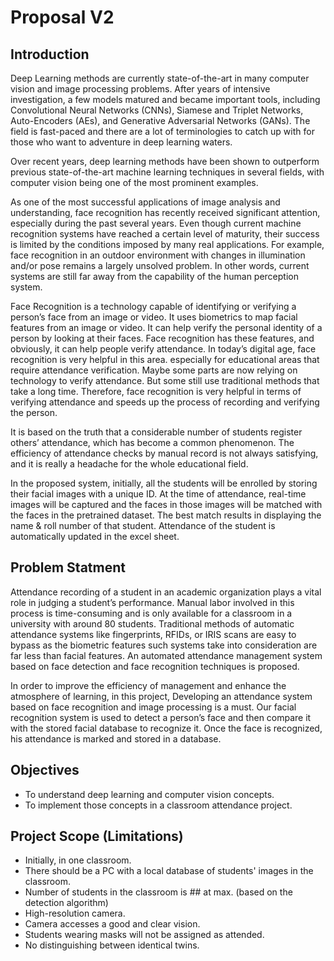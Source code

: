 # Proposal V2

## Introduction

Deep Learning methods are currently state-of-the-art in many computer vision and image processing problems. After years of intensive investigation, a few models matured and became important tools, including Convolutional Neural Networks (CNNs), Siamese and Triplet Networks, Auto-Encoders (AEs), and Generative Adversarial Networks (GANs). The field is fast-paced and there are a lot of terminologies to catch up with for those who want to adventure in deep learning waters.

Over recent years, deep learning methods have been shown to outperform previous state-of-the-art machine learning techniques in several fields, with computer vision being one of the most prominent examples.

As one of the most successful applications of image analysis and understanding, face recognition has recently received significant attention, especially during the past several years. Even though current machine recognition systems have reached a certain level of maturity, their success is limited by the conditions imposed by many real applications. For example, face recognition in an outdoor environment with changes in illumination and/or pose remains a largely unsolved problem. In other words, current systems are still far away from the capability of the human perception system.

Face Recognition is a technology capable of identifying or verifying a person’s face from an image or video. It uses biometrics to map facial features from an image or video. It can help verify the personal identity of a person by looking at their faces. Face recognition has these features, and obviously, it can help people verify attendance. In today’s digital age, face recognition is very helpful in this area. especially for educational areas that require attendance verification. Maybe some parts are now relying on technology to verify attendance. But some still use traditional methods that take a long time. Therefore, face recognition is very helpful in terms of verifying attendance and speeds up the process of recording and verifying the person.

It is based on the truth that a considerable number of students register others’ attendance, which has become a common phenomenon. The efficiency of attendance checks by manual record is not always satisfying, and it is really a headache for the whole educational field. 

In the proposed system, initially, all the students will be enrolled by storing their facial images with a unique ID. At the time of attendance, real-time images will be captured and the faces in those images will be matched with the faces in the pretrained dataset. 
The best match results in displaying the name & roll number of that student. Attendance of the student is automatically updated in the excel sheet.


## Problem Statment

Attendance recording of a student in an academic organization plays a vital role in judging a student’s performance. Manual labor involved in this process is time-consuming and is only available for a classroom in a university with around 80 students. Traditional methods of automatic attendance systems like fingerprints, RFIDs, or IRIS scans are easy to bypass as the biometric features such systems take into consideration are far less than facial features. An automated attendance management system based on face detection and face recognition techniques is proposed.

In order to improve the efficiency of management and enhance the atmosphere of learning, in this project, Developing an attendance system based on face recognition and image processing is a must. Our facial recognition system is used to detect a person’s face and then compare it with the stored facial database to recognize it. Once the face is recognized, his attendance is marked and stored in a database.



## Objectives

- To understand deep learning and computer vision concepts.
- To implement those concepts in a classroom attendance project.



## Project Scope (Limitations)

- Initially, in one classroom.
- There should be a PC with a local database of students' images in the classroom. 
- Number of students in the classroom is ## at max.   (based on the detection algorithm)
- High-resolution camera.
- Camera accesses a good and clear vision. 
- Students wearing masks will not be assigned as attended.
- No distinguishing between identical twins.
